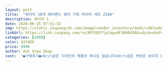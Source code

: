 ```yaml
---
layout: post 
title:  "워더미 10개 헤어밴드 썸머 기획 머리띠 세트 Z104" 
description: 워더미 1 ..
date: 2020-06-25 07:51:53 
img: https://static.coupangcdn.com/image/vendor_inventory/ded2/c487aab0bb8284a69f87e376c8f63f2a302397a3877b6ec1523cb1337b77.JPG 
linkUrl: https://link.coupang.com/re/AFFSDP?lptag=AF3600438&subid=ahnPublicAsk&pageKey=1654114232&itemId=2818136219&vendorItemId=70807630542&traceid=V0-113-b229cc5368c79496 
categories: [1008] 
color: 4374D9 
price: 9900 
author: Ask View Shop 
cont:  "●구매후기●<br/>같은 디자인의 제품이 하나도 없습니다<br/>검은 부분은 보이지 않지만<br/>다들 마음에 들어했고 사진을 찍으면서 좋은 추억이 생겼네요<br/>또천을 너무 아낀듯합니다<br/>리본부분이 빈티나고 싼티가 납니다<br/>리본으로 묶은 디자인의  머리띠 5개의 경우<br/>매듭디자인의 머리띠 5개의경우<br/>매듭부분 사이사이에 플라스틱 검은색부분이 훤히 보입니다<br/>머리띠기본에 천으로 한번 감싸지않고 마무리한터라<br/>비닐팩에 안정적으로 포장되어 박스포장으로 배달되었어요.<br/>여름에어울리는 시원한 원단으로 제작되어서 보기만해도 시원합니다.<br/>착한가격에 예쁜디자인까지.<br/>어떤옷을 입어도 착착착 다 잘 어울리네요.<br/> 데일리로매일 매일 바꿔 해도 남네요^^ 딸도하고 덤으르 저도 가끔 빌려할수있겠어요.<br/>무엇보다 머리아프면 저는 머리띠 못하는데 편해요.<br/>더운여름에 실용성적으로 머리를 쓸어넘길수도 있고  거기에더해 예쁘기까지.<br/>가격도 너무 착하고요.<br/>^^ 완전 여름액세서리로 최고입니다.<br/> 짱짱짱 강력추천해요^^<br/>성인의 경우 사용하기가 좀 부끄럽네요<br/>어린아이들의 경우는 무난하게 사용할지 모르겠지만<br/>여름시즌에 맞춰서 시원하고 밝은색상이 너무 맘에 들어요<br/>우선 10개에 9900원이며 무난한 디자인이란 점에선 가성비가 최고입니다<br/>전반적으로 소소합니다<br/>직장동료들과 한개씩 나눠서 해봤어요<br/>천으로 한겹만 해 둔 상태라<br/>하지만 도착한 상품은 사진과 비슷한 느낌이지만<br/>화면에서 본것과 똑같아요<br/>후회없으실꺼에요<br/>" 
---
```

